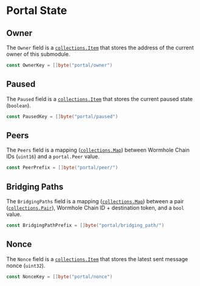 # Portal State

## Owner

The `Owner` field is a [`collections.Item`][item] that stores the address of the current owner of this submodule.

```go
const OwnerKey = []byte("portal/owner")
```

## Paused

The `Paused` field is a [`collections.Item`][item] that stores the current paused state (`boolean`).

```go
const PausedKey = []byte("portal/paused")
```

## Peers

The `Peers` field is a mapping ([`collections.Map`][map]) between Wormhole Chain IDs (`uint16`) and a `portal.Peer` value.

```go
const PeerPrefix = []byte("portal/peer/")
```

## Bridging Paths

The `BridgingPaths` field is a mapping ([`collections.Map`][map]) between a pair ([`collections.Pair`][pair]), Wormhole Chain ID + destination token, and a `bool` value.

```go
const BridgingPathPrefix = []byte("portal/bridging_path/")
```

## Nonce

The `Nonce` field is a [`collections.Item`][item] that stores the latest sent message nonce (`uint32`).

```go
const NonceKey = []byte("portal/nonce")
```

[item]: https://docs.cosmos.network/v0.50/build/packages/collections#item
[pair]: https://docs.cosmos.network/v0.50/build/packages/collections#composite-keys
[map]: https://docs.cosmos.network/v0.50/build/packages/collections#map
